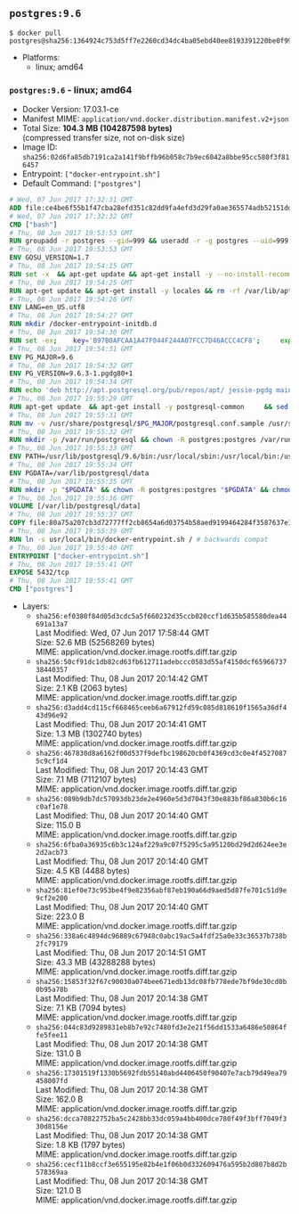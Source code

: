 ## `postgres:9.6`

```console
$ docker pull postgres@sha256:1364924c753d5ff7e2260cd34dc4ba05ebd40ee8193391220be0f9901d4e1651
```

-	Platforms:
	-	linux; amd64

### `postgres:9.6` - linux; amd64

-	Docker Version: 17.03.1-ce
-	Manifest MIME: `application/vnd.docker.distribution.manifest.v2+json`
-	Total Size: **104.3 MB (104287598 bytes)**  
	(compressed transfer size, not on-disk size)
-	Image ID: `sha256:02d6fa85db7191ca2a141f9bffb96b058c7b9ec6042a8bbe95cc580f3f816457`
-	Entrypoint: `["docker-entrypoint.sh"]`
-	Default Command: `["postgres"]`

```dockerfile
# Wed, 07 Jun 2017 17:32:31 GMT
ADD file:ce4be6f55b1f47cba28efd351c82dd9fa4efd3d29fa0ae365574adb52151dda1 in / 
# Wed, 07 Jun 2017 17:32:32 GMT
CMD ["bash"]
# Thu, 08 Jun 2017 19:53:53 GMT
RUN groupadd -r postgres --gid=999 && useradd -r -g postgres --uid=999 postgres
# Thu, 08 Jun 2017 19:53:53 GMT
ENV GOSU_VERSION=1.7
# Thu, 08 Jun 2017 19:54:15 GMT
RUN set -x 	&& apt-get update && apt-get install -y --no-install-recommends ca-certificates wget && rm -rf /var/lib/apt/lists/* 	&& wget -O /usr/local/bin/gosu "https://github.com/tianon/gosu/releases/download/$GOSU_VERSION/gosu-$(dpkg --print-architecture)" 	&& wget -O /usr/local/bin/gosu.asc "https://github.com/tianon/gosu/releases/download/$GOSU_VERSION/gosu-$(dpkg --print-architecture).asc" 	&& export GNUPGHOME="$(mktemp -d)" 	&& gpg --keyserver ha.pool.sks-keyservers.net --recv-keys B42F6819007F00F88E364FD4036A9C25BF357DD4 	&& gpg --batch --verify /usr/local/bin/gosu.asc /usr/local/bin/gosu 	&& rm -r "$GNUPGHOME" /usr/local/bin/gosu.asc 	&& chmod +x /usr/local/bin/gosu 	&& gosu nobody true 	&& apt-get purge -y --auto-remove ca-certificates wget
# Thu, 08 Jun 2017 19:54:25 GMT
RUN apt-get update && apt-get install -y locales && rm -rf /var/lib/apt/lists/* 	&& localedef -i en_US -c -f UTF-8 -A /usr/share/locale/locale.alias en_US.UTF-8
# Thu, 08 Jun 2017 19:54:26 GMT
ENV LANG=en_US.utf8
# Thu, 08 Jun 2017 19:54:27 GMT
RUN mkdir /docker-entrypoint-initdb.d
# Thu, 08 Jun 2017 19:54:30 GMT
RUN set -ex; 	key='B97B0AFCAA1A47F044F244A07FCC7D46ACCC4CF8'; 	export GNUPGHOME="$(mktemp -d)"; 	gpg --keyserver ha.pool.sks-keyservers.net --recv-keys "$key"; 	gpg --export "$key" > /etc/apt/trusted.gpg.d/postgres.gpg; 	rm -r "$GNUPGHOME"; 	apt-key list
# Thu, 08 Jun 2017 19:54:31 GMT
ENV PG_MAJOR=9.6
# Thu, 08 Jun 2017 19:54:32 GMT
ENV PG_VERSION=9.6.3-1.pgdg80+1
# Thu, 08 Jun 2017 19:54:34 GMT
RUN echo 'deb http://apt.postgresql.org/pub/repos/apt/ jessie-pgdg main' $PG_MAJOR > /etc/apt/sources.list.d/pgdg.list
# Thu, 08 Jun 2017 19:55:29 GMT
RUN apt-get update 	&& apt-get install -y postgresql-common 	&& sed -ri 's/#(create_main_cluster) .*$/\1 = false/' /etc/postgresql-common/createcluster.conf 	&& apt-get install -y 		postgresql-$PG_MAJOR=$PG_VERSION 		postgresql-contrib-$PG_MAJOR=$PG_VERSION 	&& rm -rf /var/lib/apt/lists/*
# Thu, 08 Jun 2017 19:55:31 GMT
RUN mv -v /usr/share/postgresql/$PG_MAJOR/postgresql.conf.sample /usr/share/postgresql/ 	&& ln -sv ../postgresql.conf.sample /usr/share/postgresql/$PG_MAJOR/ 	&& sed -ri "s!^#?(listen_addresses)\s*=\s*\S+.*!\1 = '*'!" /usr/share/postgresql/postgresql.conf.sample
# Thu, 08 Jun 2017 19:55:32 GMT
RUN mkdir -p /var/run/postgresql && chown -R postgres:postgres /var/run/postgresql && chmod 2777 /var/run/postgresql
# Thu, 08 Jun 2017 19:55:33 GMT
ENV PATH=/usr/lib/postgresql/9.6/bin:/usr/local/sbin:/usr/local/bin:/usr/sbin:/usr/bin:/sbin:/bin
# Thu, 08 Jun 2017 19:55:34 GMT
ENV PGDATA=/var/lib/postgresql/data
# Thu, 08 Jun 2017 19:55:35 GMT
RUN mkdir -p "$PGDATA" && chown -R postgres:postgres "$PGDATA" && chmod 777 "$PGDATA" # this 777 will be replaced by 700 at runtime (allows semi-arbitrary "--user" values)
# Thu, 08 Jun 2017 19:55:36 GMT
VOLUME [/var/lib/postgresql/data]
# Thu, 08 Jun 2017 19:55:37 GMT
COPY file:80a75a207cb3d72777ff2cb8654a6d03754b58aed9199464284f3587637e1403 in /usr/local/bin/ 
# Thu, 08 Jun 2017 19:55:39 GMT
RUN ln -s usr/local/bin/docker-entrypoint.sh / # backwards compat
# Thu, 08 Jun 2017 19:55:40 GMT
ENTRYPOINT ["docker-entrypoint.sh"]
# Thu, 08 Jun 2017 19:55:41 GMT
EXPOSE 5432/tcp
# Thu, 08 Jun 2017 19:55:41 GMT
CMD ["postgres"]
```

-	Layers:
	-	`sha256:ef0380f84d05d3cdc5a5f660232d35ccb020ccf1d635b585580dea44691a13a7`  
		Last Modified: Wed, 07 Jun 2017 17:58:44 GMT  
		Size: 52.6 MB (52568269 bytes)  
		MIME: application/vnd.docker.image.rootfs.diff.tar.gzip
	-	`sha256:50cf91dc1db82cd63fb612711adebccc0583d55af4150dcf6596673738440357`  
		Last Modified: Thu, 08 Jun 2017 20:14:42 GMT  
		Size: 2.1 KB (2063 bytes)  
		MIME: application/vnd.docker.image.rootfs.diff.tar.gzip
	-	`sha256:d3add4cd115cf668465ceeb6a67912fd59c085d818610f1565a36df443d96e92`  
		Last Modified: Thu, 08 Jun 2017 20:14:41 GMT  
		Size: 1.3 MB (1302740 bytes)  
		MIME: application/vnd.docker.image.rootfs.diff.tar.gzip
	-	`sha256:467830d8a6162f00d537f9defbc198620cb0f4369cd3c0e4f45270875c9cf1d4`  
		Last Modified: Thu, 08 Jun 2017 20:14:43 GMT  
		Size: 7.1 MB (7112107 bytes)  
		MIME: application/vnd.docker.image.rootfs.diff.tar.gzip
	-	`sha256:089b9db7dc57093db23de2e4960e5d3d7043f30e883bf86a830b6c16c0af1e78`  
		Last Modified: Thu, 08 Jun 2017 20:14:40 GMT  
		Size: 115.0 B  
		MIME: application/vnd.docker.image.rootfs.diff.tar.gzip
	-	`sha256:6fba0a36935c6b3c124af229a9c07f5295c5a95120bd29d2d624ee3e2d2acb73`  
		Last Modified: Thu, 08 Jun 2017 20:14:40 GMT  
		Size: 4.5 KB (4488 bytes)  
		MIME: application/vnd.docker.image.rootfs.diff.tar.gzip
	-	`sha256:81ef0e73c953be4f9e82356abf87eb190a66d9aed5d87fe701c51d9e9cf2e200`  
		Last Modified: Thu, 08 Jun 2017 20:14:40 GMT  
		Size: 223.0 B  
		MIME: application/vnd.docker.image.rootfs.diff.tar.gzip
	-	`sha256:338a6c4894dc96889c67948c0abc19ac5a4fdf25a0e33c36537b738b2fc79179`  
		Last Modified: Thu, 08 Jun 2017 20:14:51 GMT  
		Size: 43.3 MB (43288288 bytes)  
		MIME: application/vnd.docker.image.rootfs.diff.tar.gzip
	-	`sha256:15853f32f67c90030a074bee671edb13dc08fb778ede7bf9de30cd0b0b95a78b`  
		Last Modified: Thu, 08 Jun 2017 20:14:38 GMT  
		Size: 7.1 KB (7094 bytes)  
		MIME: application/vnd.docker.image.rootfs.diff.tar.gzip
	-	`sha256:044c83d9289831eb8b7e92c7480fd3e2e21f56dd1533a6486e50864ffe5fee11`  
		Last Modified: Thu, 08 Jun 2017 20:14:38 GMT  
		Size: 131.0 B  
		MIME: application/vnd.docker.image.rootfs.diff.tar.gzip
	-	`sha256:17301519f1330b5692fdb55140abd4406450f90407e7acb79d49ea79458007fd`  
		Last Modified: Thu, 08 Jun 2017 20:14:38 GMT  
		Size: 162.0 B  
		MIME: application/vnd.docker.image.rootfs.diff.tar.gzip
	-	`sha256:dcca70822752ba5c2428bb33dc059a4bb400dce780f49f3bff7049f330d8156e`  
		Last Modified: Thu, 08 Jun 2017 20:14:38 GMT  
		Size: 1.8 KB (1797 bytes)  
		MIME: application/vnd.docker.image.rootfs.diff.tar.gzip
	-	`sha256:cecf11b8ccf3e655195e82b4e1f06b0d332609476a595b2d807b8d2b578369aa`  
		Last Modified: Thu, 08 Jun 2017 20:14:38 GMT  
		Size: 121.0 B  
		MIME: application/vnd.docker.image.rootfs.diff.tar.gzip
